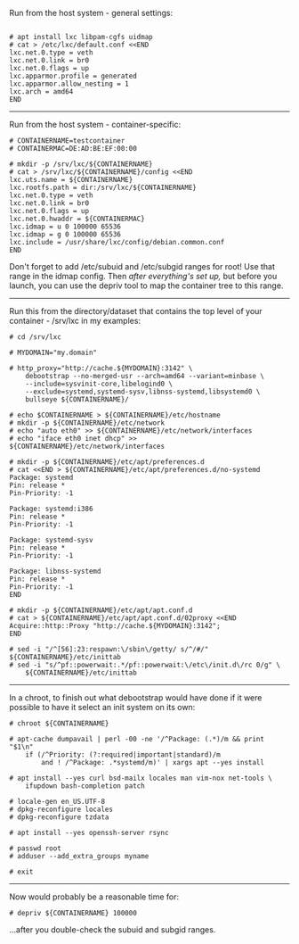 Run from the host system - general settings:

~~~

# apt install lxc libpam-cgfs uidmap
# cat > /etc/lxc/default.conf <<END
lxc.net.0.type = veth
lxc.net.0.link = br0
lxc.net.0.flags = up
lxc.apparmor.profile = generated
lxc.apparmor.allow_nesting = 1
lxc.arch = amd64
END
~~~

---

Run from the host system - container-specific:

~~~
# CONTAINERNAME=testcontainer
# CONTAINERMAC=DE:AD:BE:EF:00:00

# mkdir -p /srv/lxc/${CONTAINERNAME}
# cat > /srv/lxc/${CONTAINERNAME}/config <<END
lxc.uts.name = ${CONTAINERNAME}
lxc.rootfs.path = dir:/srv/lxc/${CONTAINERNAME}
lxc.net.0.type = veth
lxc.net.0.link = br0
lxc.net.0.flags = up
lxc.net.0.hwaddr = ${CONTAINERMAC}
lxc.idmap = u 0 100000 65536
lxc.idmap = g 0 100000 65536
lxc.include = /usr/share/lxc/config/debian.common.conf
END
~~~

Don't forget to add /etc/subuid and /etc/subgid ranges for root! Use that
range in the idmap config. Then _after everything's set up,_ but before you
launch, you can use the depriv tool to map the container tree to this
range.

---

Run this from the directory/dataset that contains the top level of your
container - /srv/lxc in my examples:

~~~
# cd /srv/lxc

# MYDOMAIN="my.domain"

# http_proxy="http://cache.${MYDOMAIN}:3142" \
    debootstrap --no-merged-usr --arch=amd64 --variant=minbase \
    --include=sysvinit-core,libelogind0 \
    --exclude=systemd,systemd-sysv,libnss-systemd,libsystemd0 \
    bullseye ${CONTAINERNAME}/

# echo $CONTAINERNAME > ${CONTAINERNAME}/etc/hostname
# mkdir -p ${CONTAINERNAME}/etc/network
# echo "auto eth0" >> ${CONTAINERNAME}/etc/network/interfaces
# echo "iface eth0 inet dhcp" >> ${CONTAINERNAME}/etc/network/interfaces

# mkdir -p ${CONTAINERNAME}/etc/apt/preferences.d
# cat <<END > ${CONTAINERNAME}/etc/apt/preferences.d/no-systemd
Package: systemd
Pin: release *
Pin-Priority: -1

Package: systemd:i386
Pin: release *
Pin-Priority: -1

Package: systemd-sysv
Pin: release *
Pin-Priority: -1

Package: libnss-systemd
Pin: release *
Pin-Priority: -1
END

# mkdir -p ${CONTAINERNAME}/etc/apt/apt.conf.d
# cat > ${CONTAINERNAME}/etc/apt/apt.conf.d/02proxy <<END
Acquire::http::Proxy "http://cache.${MYDOMAIN}:3142";
END

# sed -i "/^[56]:23:respawn:\/sbin\/getty/ s/^/#/" ${CONTAINERNAME}/etc/inittab
# sed -i "s/^pf::powerwait:.*/pf::powerwait:\/etc\/init.d\/rc 0/g" \
    ${CONTAINERNAME}/etc/inittab
~~~

---

In a chroot, to finish out what debootstrap would have done if it were
possible to have it select an init system on its own:

~~~
# chroot ${CONTAINERNAME}

# apt-cache dumpavail | perl -00 -ne '/^Package: (.*)/m && print "$1\n"
    if (/^Priority: (?:required|important|standard)/m
        and ! /^Package: .*systemd/m)' | xargs apt --yes install

# apt install --yes curl bsd-mailx locales man vim-nox net-tools \
    ifupdown bash-completion patch

# locale-gen en_US.UTF-8
# dpkg-reconfigure locales
# dpkg-reconfigure tzdata

# apt install --yes openssh-server rsync

# passwd root
# adduser --add_extra_groups myname

# exit
~~~

---

Now would probably be a reasonable time for:

~~~
# depriv ${CONTAINERNAME} 100000
~~~

...after you double-check the subuid and subgid ranges.
